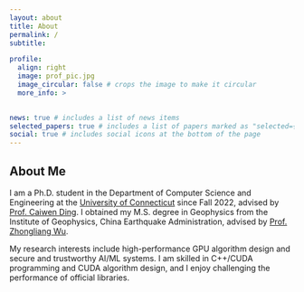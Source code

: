 ```yaml
---
layout: about
title: About
permalink: /
subtitle: 

profile:
  align: right
  image: prof_pic.jpg
  image_circular: false # crops the image to make it circular
  more_info: >
    

news: true # includes a list of news items
selected_papers: true # includes a list of papers marked as "selected={true}"
social: true # includes social icons at the bottom of the page
---
```

## About Me

I am a Ph.D. student in the Department of Computer Science and Engineering at the [University of Connecticut](https://uconn.edu/) since Fall 2022, advised by [Prof. Caiwen Ding](https://caiwending.github.io/web/home.html). I obtained my M.S. degree in Geophysics from the Institute of Geophysics, China Earthquake Administration, advised by [Prof. Zhongliang Wu](https://www.ief.ac.cn/222/info/2021/35094.html).

My research interests include high-performance GPU algorithm design and secure and trustworthy AI/ML systems. I am skilled in C++/CUDA programming and CUDA algorithm design, and I enjoy challenging the performance of official libraries. 

<!-- Write your biography here. Tell the world about yourself. Link to your favorite [subreddit](http://reddit.com). You can put a picture in, too. The code is already in, just name your picture `prof_pic.jpg` and put it in the `img/` folder.

Put your address / P.O. box / other info right below your picture. You can also disable any of these elements by editing `profile` property of the YAML header of your `_pages/about.md`. Edit `_bibliography/papers.bib` and Jekyll will render your [publications page](/al-folio/publications/) automatically.

Link to your social media connections, too. This theme is set up to use [Font Awesome icons](https://fontawesome.com/) and [Academicons](https://jpswalsh.github.io/academicons/), like the ones below. Add your Facebook, Twitter, LinkedIn, Google Scholar, or just disable all of them. -->
